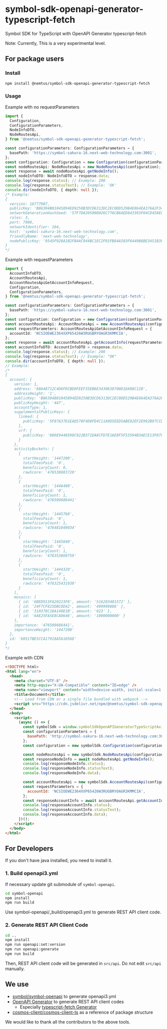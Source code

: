 # symbol-sdk-openapi-generator-typescript-fetch

Symbol SDK for TypeScript with OpenAPI Generator typescript-fetch

Note: Currently, This is a very experimental level.

## For package users

### Install

```bash
npm install @nemtus/symbol-sdk-openapi-generator-typescript-fetch
```

### Usage

Example with no requestParameters

```typescript
import {
  Configuration,
  ConfigurationParameters,
  NodeInfoDTO,
  NodeRoutesApi,
} from '@nemtus/symbol-sdk-openapi-generator-typescript-fetch';

const configurationParameters: ConfigurationParameters = {
  basePath: 'https://symbol-sakura-16.next-web-technology.com:3001',
};
const configuration: Configuration = new Configuration(configurationParameters);
const nodeRoutesApi: NodeRoutesApi = new NodeRoutesApi(configuration);
const response = await nodeRoutesApi.getNodeInfo();
const nodeInfoDTO: NodeInfoDTO = response.data;
console.log(response.status); // Example: 200
console.log(response.statusText); // Example: 'OK'
console.dir(nodeInfoDTO, { depth: null });
/* Example: 
{
  version: 16777987,
  publicKey: 'B86304B01045894ED9250B3DCD6313DC2EC0DD529B4E864EA376A2F341D3CFD4',
  networkGenerationHashSeed: '57F7DA205008026C776CB6AED843393F04CD458E0AA2D9F1D5F31A402072B2D6',
  roles: 3,
  port: 7900,
  networkIdentifier: 104,
  host: 'symbol-sakura-16.next-web-technology.com',
  friendlyName: 'next-web-technology',
  nodePublicKey: '9545F928A1B2FB4AC944BC1EC2F01FB84A503F6449B6BE3451B3F7A0F06B5BCF'
}
*/
```

Example with requestParameters

```typescript
import {
  AccountInfoDTO,
  AccountRoutesApi,
  AccountRoutesApiGetAccountInfoRequest,
  Configuration,
  ConfigurationParameters,
} from '@nemtus/symbol-sdk-openapi-generator-typescript-fetch';

const configurationParameters: ConfigurationParameters = {
  basePath: 'https://symbol-sakura-16.next-web-technology.com:3001',
};
const configuration: Configuration = new Configuration(configurationParameters);
const accountRoutesApi: AccountRoutesApi = new AccountRoutesApi(configuration);
const requestParameters: AccountRoutesApiGetAccountInfoRequest = {
  accountId: 'NCSIOEWE2364XXP65426W3RUGBRYOAGR3KMMCIA',
};
const response = await accountRoutesApi.getAccountInfo(requestParameters);
const accountInfoDTO: AccountInfoDTO = response.data;
console.log(response.status); // Example: 200
console.log(response.statusText); // Example: "OK"
console.dir(accountInfoDTO, { depth: null });
// Example: 
/*
{
  account: {
    version: 1,
    address: '68A48712C4D6FDCBDDFEEF35EB6E3430638700D1DA98C120',
    addressHeight: '1',
    publicKey: 'B86304B01045894ED9250B3DCD6313DC2EC0DD529B4E864EA376A2F341D3CFD4',
    publicKeyHeight: '447',
    accountType: 1,
    supplementalPublicKeys: {
      linked: {
        publicKey: '5F87A37D1EAD570F4D0FD4C11A9D5EED5ABE82EF2E992B97CCDAC84F241470E0'
      },
      vrf: {
        publicKey: '806E9448598C922B371DA8CFD7E16E8F5F53594B3AECE13F0708778A4480A752'
      }
    },
    activityBuckets: [
      {
        startHeight: '1447200',
        totalFeesPaid: '0',
        beneficiaryCount: 0,
        rawScore: '476538883720'
      },
      {
        startHeight: '1446480',
        totalFeesPaid: '0',
        beneficiaryCount: 1,
        rawScore: '476509686441'
      },
      {
        startHeight: '1445760',
        totalFeesPaid: '0',
        beneficiaryCount: 1,
        rawScore: '476481049034'
      },
      {
        startHeight: '1445040',
        totalFeesPaid: '0',
        beneficiaryCount: 1,
        rawScore: '476353869759'
      },
      {
        startHeight: '1444320',
        totalFeesPaid: '0',
        beneficiaryCount: 1,
        rawScore: '476325431930'
      }
    ],
    mosaics: [
      { id: '6BED913FA20223F8', amount: '516203401572' },
      { id: '24F7CF825DBCDD42', amount: '499999886' },
      { id: '310378C18A140D1B', amount: '923' },
      { id: '6AE25FA5E8CA0646', amount: '1000000000' }
    ],
    importance: '476509686441',
    importanceHeight: '1447200'
  },
  id: '60517BE5CCA17918A561056D'
}
*/
```

Example with CDN

```html
<!DOCTYPE html>
<html lang="en">
  <head>
    <meta charset="UTF-8" />
    <meta http-equiv="X-UA-Compatible" content="IE=edge" />
    <meta name="viewport" content="width=device-width, initial-scale=1.0" />
    <title>Document</title>
    <!-- Load from CDN or a single file bundled with webpack -->
    <script src="https://cdn.jsdelivr.net/npm/@nemtus/symbol-sdk-openapi-generator-typescript-fetch@0.1.0/index.min.js"></script>
  </head>
  <body>
    <script>
      (async () => {
        const symbolSdk = window.symbolSdkOpenAPIGeneratorTypeScriptAxios;
        const configurationParameters = {
          basePath: 'http://symbol-sakura-16.next-web-technology.com:3000',
        };
        const configuration = new symbolSdk.Configuration(configurationParameters);

        const nodeRoutesApi = new symbolSdk.NodeRoutesApi(configuration);
        const responseNodeInfo = await nodeRoutesApi.getNodeInfo();
        console.log(responseNodeInfo.status);
        console.log(responseNodeInfo.statusText);
        console.log(responseNodeInfo.data);

        const accountRoutesApi = new symbolSdk.AccountRoutesApi(configuration);
        const requestParameters = {
          accountId: 'NCSIOEWE2364XXP65426W3RUGBRYOAGR3KMMCIA',
        };
        const responseAccountInfo = await accountRoutesApi.getAccountInfo(requestParameters);
        console.log(responseAccountInfo.status);
        console.log(responseAccountInfo.statusText);
        console.log(responseAccountInfo.data);
      })();
    </script>
  </body>
</html>
```

## For Developers

If you don't have java installed, you need to install it.

### 1. Build openapi3.yml

If necessary update git submodule of `symbol-openapi`.

```bash
cd symbol-openapi
npm install
npm run build
```

Use symbol-openapi/_build/openapi3.yml to generate REST API client code.

### 2. Generate REST API Client Code

```bash
cd ..
npm install
npm run openapi:set:version
npm run openapi:generate
npm run build
```

Then, REST API client code will be generated in `src/api`.
Do not edit `src/api` manually.

## We use

- [symbol/symbol-openapi](https://github.com/symbol/symbol-openapi) to generate openapi3.yml
- [OpenAPI Generator](https://openapi-generator.tech/) to generate REST API client codes
  - Especially [typescript-fetch Generator](https://openapi-generator.tech/docs/generators/typescript-fetch)
- [cosmos-client/cosmos-client-ts](https://github.com/cosmos-client/cosmos-client-ts) as a reference of package structure

We would like to thank all the contributors to the above tools.
